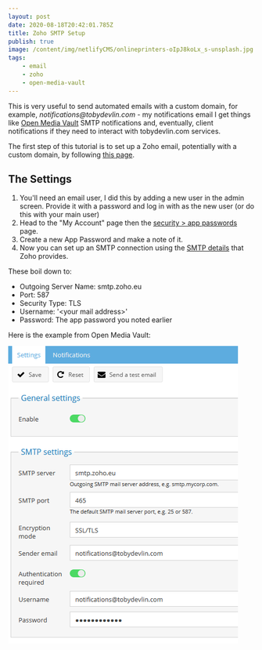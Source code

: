 ```yaml
---
layout: post
date: 2020-08-18T20:42:01.785Z
title: Zoho SMTP Setup
publish: true
image: /content/img/netlifyCMS/onlineprinters-oIpJ8koLx_s-unsplash.jpg
tags:
    - email
    - zoho
    - open-media-vault
---
```


This is very useful to send automated emails with a custom domain, for example, _notifications@tobydevlin.com_ - my notifications email I get things like [Open Media Vault](https://www.openmediavault.org/) SMTP notifications and, eventually, client notifications if they need to interact with tobydevlin.com services.

The first step of this tutorial is to set up a Zoho email, potentially with a custom domain, by following [this page](https://www.zoho.com/mail/custom-domain-email.html).

## The Settings

1. You'll need an email user, I did this by adding a new user in the admin screen. Provide it with a password and log in with as the new user (or do this with your main user)
2. Head to the "My Account" page then the [security > app passwords](https://accounts.zoho.eu/home#security/app_password) page.
3. Create a new App Password and make a note of it.
4. Now you can set up an SMTP connection using the [SMTP details](https://www.zoho.com/mail/help/zoho-smtp.html) that Zoho provides.

These boil down to:

-   Outgoing Server Name: smtp.zoho.eu
-   Port: 587
-   Security Type: TLS
-   Username: '\<your mail address>'
-   Password: The app password you noted earlier

Here is the example from Open Media Vault:

![](/content/img/netlifyCMS/open-media-vault-smtp-setup.png)
